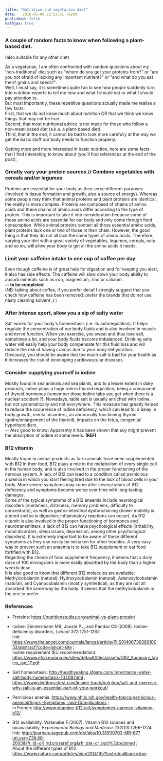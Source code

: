 ```yaml
---
title: "Nutrition and vegetarian diet"
date:   2018-05-09 22:52:01 -0200
published: false
mathjax: true
---
```


### A couple of random facts to know when following a plant-based diet. 
(also suitable for any other diet)

As a vegetarian, I am often confronted with random questions about my 'non-traditional' diet such as "where do you get your proteins from?" or "are you not afraid of lacking any important nutrient?" or "and what do you eat then? grains and seeds?". <br>
Well, I must say, it is sometimes quite fun to see how people suddenly turn into nutrition experts to tell me how and what I should eat or what I should pay attention to. <br>
But most importantly, these repetitive questions actually made me realise a few facts: <br>
First, that we do not know much about nutrition OR that we think we know things that may not be true. <br>
Second, that most nutritional advice is not made for those who follow a non-meat-based diet (a.k.a. a plant-based diet). <br>
Third, that in the end, it cannot be bad to look more carefully at the way we get the basic stuff our body needs to function properly. <br>

Getting more and more interested in basic nutrition, here are some facts that I find interesting to know about (you'll find references at the end of the post): 

### Greatly vary your protein sources // Combine vegetables with cereals and/or legumes <br>
Proteins are essential for your body as they serve different purposes (involved in tissue formation and growth, also a source of energy). 
Whereas some people may think that animal proteins and plant proteins are identical, the reality is more complex. Proteins are composed of chains of amino acids and these chains of amino acids differ according to the type of protein. This is important to take it into consideration because some of those amino acids are essential for our body and only come through food consumption. 
While animal proteins contain all those essential amino acids, plant proteins lack one or two of those in their chain. However, the good thing is that they do not all lack the same types of amino acids. Therefore, varying your diet with a great variety of vegetables, legumes, cereals, nuts and so on, will allow your body to get all the amino acids it needs. 

### Limit your caffeine intake to one cup of coffee per day <br>
Even though caffeine is of great help for digestion and for keeping you alert, it also has side effects.
The caffeine will slow down your body ability to absorb minerals such as iron, magnesium, zinc or calcium. <br>
<strong> -- to be completed </strong><br>
(NB: talking about coffee, if you prefer decaf I strongly suggest that you check how caffeine has been removed: prefer the brands that do not use nasty cleaning solvent ;) )

### After intense sport, allow you a sip of salty water <br>
Salt works for your body's homeostasis (i.e. its autoregulation). It helps regulate the concentration of our body fluids and is also involved in muscle and nerve function. When you exercise, you sweat and thus lose salt, sometimes a lot, and your body fluids become imbalanced. Drinking salty water will easily help your body compensate for this fluid loss and will reduce the risk of having cramps due to your body dehydration. <br>
Obviously, you should be aware that too much salt is bad for your health as it increases the risk of developing cardiovascular diseases.

### Consider supplying yourself in iodine <br>
Mostly found in sea animals and sea plants, and to a lesser extent in dairy products, iodine plays a huge role in thyroid regulation, being a component of thyroid hormones (remember those iodine tabs you get when there is a nuclear accident ?). Nowadays, table salt is usually enriched with iodine, but not systematically and not everywhere. This measure has greatly helped to reduce the occurrence of iodine deficiency, which can lead to: a delay in body growth, mental disorders, an abnormally functioning thyroid (goitre/enlargement of the thyroid), impacts on the fetus, congenital hypothyroidism. <br>
-- Also good to know: Apparently it has been shown that soy might prevent the absorption of iodine at some levels. <strong> (REF) </strong>
  
### B12 vitamin <br>
Mostly found in animal products as farm animals have been supplemented with B12 in their food, B12 plays a role in the metabolism of every single cell in the human body, and is also involved in the proper functioning of the nervous system.
A lack of B12 can lead to a condition called pernicious anaemia in which you start feeling tired due to the lack of blood cells in your body. More severe symptoms may come after several years of B12 deficiency and symptoms become worse over time with long-lasting damages. <br>
Some of the typical symptoms of a B12 anaemia include neurological disorders (numbness, dizziness, memory problems, difficulty to concentrate), as well as gastro-intestinal dysfunctioning (bowel mobility is altered and so is digestion; inflammatory reactions can occur). As B12 vitamin is also involved in the proper functioning of hormones and neurotransmitters, a lack of B12 can have psychological effects (irritability, mood disorders, sleep issues, depression, among other psychological disorders).
It is extremely important to be aware of these different symptoms as they can easily be mistaken for other troubles.
A very easy way to prevent such an anaemia is to take B12 supplement or eat food fortified with B12. <br>
Regarding the choice of food supplement frequency, it seems that a daily dose of 100 micrograms is more easily absorbed by the body than a higher weekly dose. <br>
It is also good to know that different B12 molecules are available: Methylcobalamin (natural), Hydroxycobalamin (natural), Adenosylcobalamin (natural), and Cyanocobalamin (mostly synthetical), as they are not all absorbed the same way by the body.
It seems that the methylcobalamin is the one to prefer.



### References
- Proteins: https://nutritionstudies.org/animal-vs-plant-protein/

- Iodine: Zimmermann MB, Jooste PL, and Pandav CS (2008). Iodine-deficiency disorders, *Lancet 372*:1251-1262 <br>
link: https://www.thelancet.com/journals/lancet/article/PIIS0140673608610053/abstract?code=lancet-site ; <br>
Iodine requirement (EU recommendation): https://www.efsa.europa.eu/sites/default/files/assets/DRV_Summary_tables_jan_17.pdf

- Salt homeostasis: http://healthyeating.sfgate.com/importance-water-salt-body-homeostasis-10409.html ; <br> https://www.dwfitnessfirst.com/inside-track/nutrition/salt-and-exercise-why-salt-is-an-essential-part-of-your-workout/

- Pernicious anemia: https://www.nhlbi.nih.gov/health-topics/pernicious-anemia#Signs,-Symptoms,-and-Complications ; <br> in French: http://www.vitamine-b12.net/symptomes-carence-vitamine-b12/

- B12 availability: Watanabe F.(2007). Vitamin B12 sources and bioavailability.  *Experimental Biology and Medicine 232(10)*:1266-1274. <br>
link: http://journals.sagepub.com/doi/abs/10.3181/0703-MR-67?url_ver=Z39.88-2003&rfr_id=ori:rid:crossref.org&rfr_dat=cr_pub%3dpubmed ; <br>
About the different types of B12: https://www.nature.com/articles/ejcn2014165?foxtrotcallback=true
